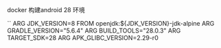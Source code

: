 docker 构建android 28 环境

``
ARG  JDK_VERSION=8
FROM openjdk:${JDK_VERSION}-jdk-alpine
ARG  GRADLE_VERSION="5.6.4"
ARG  BUILD_TOOLS="28.0.3"
ARG  TARGET_SDK=28
ARG APK_GLIBC_VERSION=2.29-r0
```
